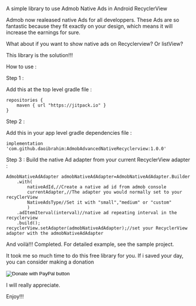 A simple library to use Admob Native Ads in Android RecyclerView

Admob now realeased native Ads for all developpers. These Ads are so fantastic because they fit exactly on your design, which means it will increase the earnings for sure.

What about if you want to show native ads on Recyclerview? Or listView?

This library is the solution!!!



How to use :

Step 1 :

Add this at the top level gradle file :

    repositories {
    	maven { url "https://jitpack.io" }
    }

Step 2 : 

Add this in your app level gradle dependencies file :

    implementation 'com.github.daoibrahim:AdmobAdvancedNativeRecyclerview:1.0.0'

Step 3 :
Build the native Ad adapter from your current RecyclerView adapter :

    AdmobNativeAdAdapter admobNativeAdAdapter=AdmobNativeAdAdapter.Builder
    	.with(
    		nativeAdId,//Create a native ad id from admob console
    		currentAdapter,//The adapter you would normally set to your recyClerView
    		NativeAdsType//Set it with "small","medium" or "custom"
    		)
    	.adItemIterval(interval)//native ad repeating interval in the recyclerview
    	.build();
    recyclerView.setAdapter(admobNativeAdAdapter);//set your RecyclerView adapter with the admobNativeAdAdapter


And voilà!!! Completed.
For detailed example, see the sample project.

It took me so much time to do this free library for you. If i saved your day, you can consider making a donation 
<form action="https://www.paypal.com/cgi-bin/webscr" method="post" target="_top">
<input type="hidden" name="cmd" value="_s-xclick" />
<input type="hidden" name="hosted_button_id" value="2G7BP77AHNSHE" />
<input type="image" src="https://www.paypalobjects.com/en_US/i/btn/btn_donateCC_LG.gif" border="0" name="submit" title="PayPal - The safer, easier way to pay online!" alt="Donate with PayPal button" />
<img alt="" border="0" src="https://www.paypal.com/en_US/i/scr/pixel.gif" width="1" height="1" />
</form>

I will really appreciate.

Enjoy!!!
